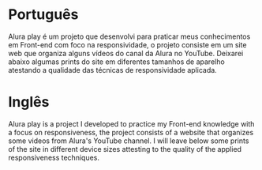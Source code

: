 <h1>Português</h1>
Alura play é um projeto que desenvolvi para praticar meus conhecimentos em Front-end com foco na responsividade, 
o projeto consiste em um site web que organiza alguns vídeos do canal da Alura no YouTube.
Deixarei abaixo algumas prints do site em diferentes tamanhos de aparelho atestando a qualidade das técnicas de responsividade aplicada.<br>

<h1>Inglês</h1>
Alura play is a project I developed to practice my Front-end knowledge with a focus on responsiveness,
the project consists of a website that organizes some videos from Alura's YouTube channel.
I will leave below some prints of the site in different device sizes attesting to the quality of the applied responsiveness techniques.<br>

  
  

